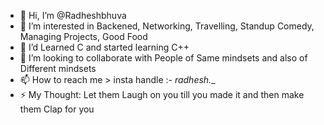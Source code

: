 - 👋 Hi, I’m @Radheshbhuva
- 👀 I’m interested in Backened, Networking, Travelling, Standup Comedy, Managing Projects, Good Food
- 🌱 I’d Learned C and started learning C++ 
- 💞️ I’m looking to collaborate with People of Same mindsets and also of Different mindsets
- 📫 How to reach me > insta handle :- _radhesh.__
- ⚡ My Thought: Let them Laugh on you till you made it and then make them Clap for you   

<!---
Radheshbhuva/Radheshbhuva is a ✨ special ✨ repository because its `README.md` (this file) appears on your GitHub profile.
You can click the Preview link to take a look at your changes.
--->
